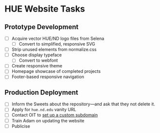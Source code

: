 # HUE Website Tasks

## Prototype Development
- [ ] Acquire vector HUE/ND logo files from Selena
  - [ ] Convert to simplified, responsive SVG
- [ ] Strip unused elements from normalize.css
- [ ] Choose display typeface
  - [ ] Convert to webfont
- [ ] Create responsive theme
- [ ] Homepage showcase of completed projects
- [ ] Footer-based responsive navigation

## Production Deployment
- [ ] Inform the Sweets about the repository—and ask that they not delete it.
- [ ] Apply for `hue.nd.edu` vanity URL
- [ ] Contact OIT to [set up a custom subdomain](https://help.github.com/articles/setting-up-a-custom-subdomain/)
- [ ] Train Adam on updating the website
- [ ] Publicise
